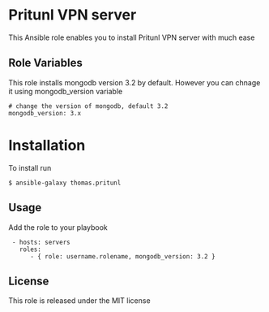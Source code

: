 Pritunl VPN server
=========

This Ansible role enables you to install Pritunl VPN server with much ease

Role Variables
--------------
This role installs mongodb version 3.2 by default. However you can chnage it using mongodb_version variable
```
# change the version of mongodb, default 3.2
mongodb_version: 3.x

```

# Installation

To install run

```
$ ansible-galaxy thomas.pritunl
```

## Usage

Add the role to your playbook
```
 - hosts: servers
   roles:
      - { role: username.rolename, mongodb_version: 3.2 }
```

License
-------
This role is released under the MIT license
